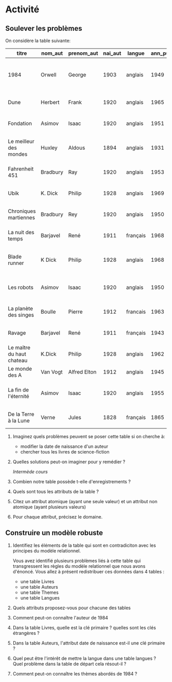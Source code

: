 # Activité

## Soulever les problèmes

On considère la table suivante:

| titre | nom\_aut | prenom\_aut | nai\_aut | langue | ann\_pub | thèmes |
| --- | --- | --- | --- | --- | --- | --- |
| 1984 | Orwell | George | 1903 | anglais | 1949 | Totalitarisme, science-fiction, anticipation, Dystopie |
| Dune | Herbert | Frank | 1920 | anglais | 1965 | science-fiction, anticipation |
| Fondation | Asimov | Isaac | 1920 | anglais | 1951 | science-fiction, Economie |
| Le meilleur des mondes | Huxley | Aldous | 1894 | anglais | 1931 | Totalitarisme, science fiction, dystopie |
| Fahrenheit 451 | Bradbury | Ray | 1920 | anglais | 1953 | science-fiction, Dystopie |
| Ubik | K. Dick | Philip | 1928 | anglais | 1969 | science-fiction, anticipation |
| Chroniques martiennes | Bradbury | Rey | 1920 | anglais | 1950 | science-fiction, anticipation |
| La nuit des temps | Barjavel | René | 1911 | français | 1968 | science-fiction, tragédie |
| Blade runner | K Dick | Philip | 1928 | anglais | 1968 | Intelligence artificielle, science fiction |
| Les robots | Asimov | Isaac | 1920 | anglais | 1950 | science fiction, Intelligence artificielle |
| La planète des singes | Boulle | Pierre | 1912 | francais | 1963 | science fiction, Dystopie |
| Ravage | Barjavel | René | 1911 | français | 1943 | Science-Fiction, anticipation |
| Le maître du haut chateau | K.Dick | Philip | 1928 | anglais | 1962 | Dystopie, Uchronie |
| Le monde des A | Van Vogt | Alfred Elton | 1912 | anglais | 1945 | science fiction, IA |
| La fin de l'éternité | Asimov | Isaac | 1920 | anglais | 1955 | science-fiction, voyage dans le temps |
| De la Terre à la Lune | Verne | Jules | 1828 | français | 1865 | Science-Fiction, aventure |

1. Imaginez quels problèmes peuvent se poser cette table si on cherche à:
    - modifier la date de naissance d'un auteur
    - chercher tous les livres de science-fiction

2. Quelles solutions peut-on imaginer pour y remédier ?

    *Intermède cours*

1. Combien notre table possède t-elle d'enregistrements ?
2. Quels sont tous les attributs de la table ?
3. Citez un attribut atomique (ayant une seule valeur) et un attribut non atomique (ayant plusieurs valeurs)
4. Pour chaque attribut, précisez le domaine.

## Construire un modèle robuste

1. Identifiez les éléments de la table qui sont en contradiciton avec les principes du modèle relationnel.

    Vous avez identifié plusieurs problèmes liés à cette table qui transgressent les règles du modèle relationnel que nous avons d'énoncé. Vous allez à présent redistribuer ces données dans 4 tables :

    - une table Livres
    - une table Auteurs
    - une table Themes
    - une table Langues

2. Quels attributs proposez-vous pour chacune des tables
3. Comment peut-on connaître l'auteur de 1984
5. Dans la table Livres, quelle est la clé primaire ? quelles sont les clés étrangères ?
6. Dans la table Auteurs, l'attribut date de naissance est-il une clé primaire ?
7. Quel peut être l'intérêt de mettre la langue dans une table langues ? Quel problème dans la table de départ cela résout-il ?
4. Comment peut-on connaître les thèmes abordés de 1984 ?
